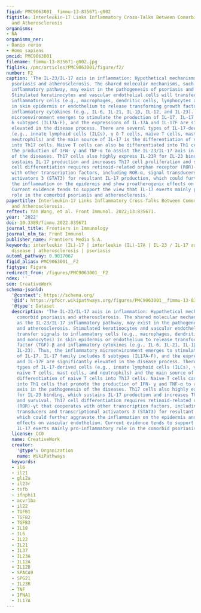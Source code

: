 ```yaml
---
figid: PMC9063001__fimmu-13-835671-g002
figtitle: Interleukin-17 Links Inflammatory Cross-Talks Between Comorbid Psoriasis
  and Atherosclerosis
organisms:
- NA
organisms_ner:
- Danio rerio
- Homo sapiens
pmcid: PMC9063001
filename: fimmu-13-835671-g002.jpg
figlink: /pmc/articles/PMC9063001/figure/f2/
number: F2
caption: 'The IL-23/IL-17 axis in inflammation: Hypothetical mechanisms linking comorbid
  psoriasis and atherosclerosis. The shared molecular mechanisms, such as the IL-23/IL-17
  inflammatory pathway, may exist in the pathogenesis of psoriasis and atherosclerosis.
  Stimulated keratinocytes and vascular endothelial cells will transfer signals to
  inflammatory cells (e.g., macrophages, dendritic cells, lymphocytes and monocytes)
  in skin epidermis or endothelium to release transforming growth factor (TGF)-β and
  inflammatory cytokines (e.g., IL-6, IL-21, IL-1β, IL-12, and IL-23). Thus, the inflammatory
  microenvironment emerges to stimulate the production of IL-17. IL-17 family includes
  6 subtypes (IL17A-F), and the expressions of IL-17A and IL-17F are significantly
  elevated in the disease process. There are several types of IL-17-derived cells
  (e.g., innate lymphoid cells (ILCs), γ δ T cells, naïve T cells, mast cells, and
  neutrophils) and the main source of IL-17 is the differentiation of naive T cells
  into Th17 cells. Naive T cells can also be differentiated into Th1 cells that promote
  the production of IFN- γ and TNF-α to assist the IL-23/IL-17 axis in the pathogenesis
  of the diseases. Th17 cells also highly express IL-23R for IL-23 binding, which
  sustains IL-17 production and increases Th17 cell proliferation and survival. Th17
  cell differentiation requires retinoid-related orphan receptor (ROR)-γt that cooperates
  with other transcription factors, including ROR-α, signal transducers and transcriptional
  activators 3 (STAT3) for resultant IL-17 production, which could further aggravate
  the inflammation on the epidermis and show proatherogenic effects on vascular endothelium.
  Current evidence tends to support the view that IL-17 exerts mainly pro-inflammatory
  role in the comorbid psoriasis and atherosclerosis.'
papertitle: Interleukin-17 Links Inflammatory Cross-Talks Between Comorbid Psoriasis
  and Atherosclerosis.
reftext: Yan Wang, et al. Front Immunol. 2022;13:835671.
year: '2022'
doi: 10.3389/fimmu.2022.835671
journal_title: Frontiers in Immunology
journal_nlm_ta: Front Immunol
publisher_name: Frontiers Media S.A.
keywords: interleukin (IL)-17 | interleukin (IL)-17A | IL-23 / IL-17 axis | cardiovascular
  disease | atherosclerosis | psoriasis
automl_pathway: 0.9017067
figid_alias: PMC9063001__F2
figtype: Figure
redirect_from: /figures/PMC9063001__F2
ndex: ''
seo: CreativeWork
schema-jsonld:
  '@context': https://schema.org/
  '@id': https://pfocr.wikipathways.org/figures/PMC9063001__fimmu-13-835671-g002.html
  '@type': Dataset
  description: 'The IL-23/IL-17 axis in inflammation: Hypothetical mechanisms linking
    comorbid psoriasis and atherosclerosis. The shared molecular mechanisms, such
    as the IL-23/IL-17 inflammatory pathway, may exist in the pathogenesis of psoriasis
    and atherosclerosis. Stimulated keratinocytes and vascular endothelial cells will
    transfer signals to inflammatory cells (e.g., macrophages, dendritic cells, lymphocytes
    and monocytes) in skin epidermis or endothelium to release transforming growth
    factor (TGF)-β and inflammatory cytokines (e.g., IL-6, IL-21, IL-1β, IL-12, and
    IL-23). Thus, the inflammatory microenvironment emerges to stimulate the production
    of IL-17. IL-17 family includes 6 subtypes (IL17A-F), and the expressions of IL-17A
    and IL-17F are significantly elevated in the disease process. There are several
    types of IL-17-derived cells (e.g., innate lymphoid cells (ILCs), γ δ T cells,
    naïve T cells, mast cells, and neutrophils) and the main source of IL-17 is the
    differentiation of naive T cells into Th17 cells. Naive T cells can also be differentiated
    into Th1 cells that promote the production of IFN- γ and TNF-α to assist the IL-23/IL-17
    axis in the pathogenesis of the diseases. Th17 cells also highly express IL-23R
    for IL-23 binding, which sustains IL-17 production and increases Th17 cell proliferation
    and survival. Th17 cell differentiation requires retinoid-related orphan receptor
    (ROR)-γt that cooperates with other transcription factors, including ROR-α, signal
    transducers and transcriptional activators 3 (STAT3) for resultant IL-17 production,
    which could further aggravate the inflammation on the epidermis and show proatherogenic
    effects on vascular endothelium. Current evidence tends to support the view that
    IL-17 exerts mainly pro-inflammatory role in the comorbid psoriasis and atherosclerosis.'
  license: CC0
  name: CreativeWork
  creator:
    '@type': Organization
    name: WikiPathways
  keywords:
  - il6
  - il21
  - gli2a
  - il23r
  - tnfb
  - ifnphi1
  - acvr1ba
  - il22
  - TGFB1
  - TGFB2
  - TGFB3
  - IL18
  - IL6
  - IL22
  - IL21
  - IL37
  - IL23A
  - IL12A
  - IL12B
  - SPACA9
  - SPG21
  - IL23R
  - TNF
  - IFNA1
  - IL17A
---
```

